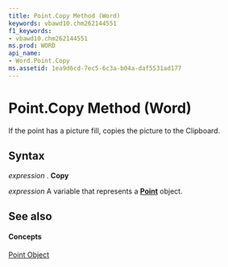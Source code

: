 ```yaml
---
title: Point.Copy Method (Word)
keywords: vbawd10.chm262144551
f1_keywords:
- vbawd10.chm262144551
ms.prod: WORD
api_name:
- Word.Point.Copy
ms.assetid: 1ea9d6cd-7ec5-6c3a-b04a-daf5531ad177
---
```



# Point.Copy Method (Word)

If the point has a picture fill, copies the picture to the Clipboard.


## Syntax

 _expression_ . **Copy**

 _expression_ A variable that represents a **[Point](point-object-word.md)** object.


## See also


#### Concepts


[Point Object](point-object-word.md)

